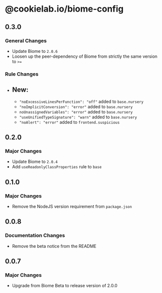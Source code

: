 # @cookielab.io/biome-config

## 0.3.0

### General Changes

- Update Biome to `2.0.6`
- Loosen up the peer-dependency of Biome from strictly the same version to `>=`

### Rule Changes

- ## **New**:
  - `"noExcessiveLinesPerFunction": "off"` added to `base.nursery`
  - `"noImplicitConversion": "error"` added to `base.nursery`
  - `noUnassignedVariables": "error"` added to `base.nursery`
  - `"useUnifiedTypeSignature": "warn"` added to `base.nursery`
  - `"noAlert": "error"` added to `frontend.suspicious`

## 0.2.0

### Major Changes

- Update Biome to `2.0.4`
- Add `useReadonlyClassProperties` rule to `base`

## 0.1.0

### Major Changes

- Remove the NodeJS version requirement from `package.json`

## 0.0.8

### Documentation Changes

- Remove the beta notice from the README

## 0.0.7

### Major Changes

- Upgrade from Biome Beta to release version of 2.0.0
